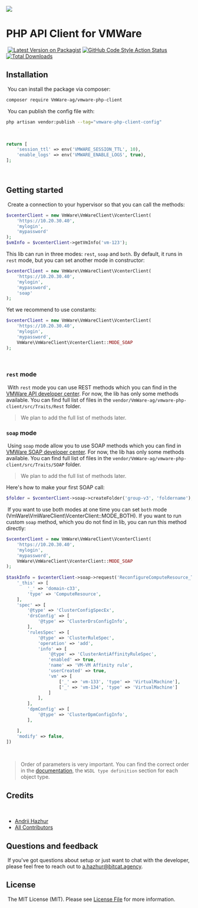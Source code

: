 [<img src="https://github-ads.s3.eu-central-1.amazonaws.com/support-ukraine.svg?t=1" />](https://supportukrainenow.org)
​

# PHP API Client for VMWare

​
[![Latest Version on Packagist](https://img.shields.io/packagist/v/VmWare-ag/vmware-php-client.svg?style=flat-square)](https://packagist.org/packages/VmWare-ag/vmware-php-client)
[![GitHub Code Style Action Status](https://img.shields.io/github/workflow/status/VmWare-ag/vmware-php-client/Check%20&%20fix%20styling?label=code%20style)](https://github.com/VmWare-ag/vmware-php-client/actions?query=workflow%3A"Check+%26+fix+styling"+branch%3Amain)
[![Total Downloads](https://img.shields.io/packagist/dt/VmWare-ag/vmware-php-client.svg?style=flat-square)](https://packagist.org/packages/VmWare-ag/vmware-php-client)
​

## Installation

​
You can install the package via composer:
​

```bash
composer require VmWare-ag/vmware-php-client
```

​
You can publish the config file with:
​

```bash
php artisan vendor:publish --tag="vmware-php-client-config"
```

​

```php
return [
    'session_ttl' => env('VMWARE_SESSION_TTL', 10),
    'enable_logs' => env('VMWARE_ENABLE_LOGS', true),
];
```

​
​

## Getting started

​
Create a connection to your hypervisor so that you can call the methods:

```php
$vcenterClient = new VmWare\VmWareClient\VcenterClient(
    'https://10.20.30.40',
    'mylogin',
    'mypassword'
);
$vmInfo = $vcenterClient->getVmInfo('vm-123');
```

This lib can run in three modes: `rest`, `soap` and `both`. By default, it runs in `rest` mode, but you can set another mode in constructor:

```php
$vcenterClient = new VmWare\VmWareClient\VcenterClient(
    'https://10.20.30.40',
    'mylogin',
    'mypassword',
    'soap'
);
```

Yet we recommend to use constants:

```php
$vcenterClient = new VmWare\VmWareClient\VcenterClient(
    'https://10.20.30.40',
    'mylogin',
    'mypassword',
    VmWare\VmWareClient\VcenterClient::MODE_SOAP
);
```

​

### `rest` mode

​
With `rest` mode you can use REST methods which you can find in the [VMWare API developer center](https://developer.vmware.com/apis/vsphere-automation/latest/).
For now, the lib has only some methods available. You can find full list of files in the `vendor/VmWare-ag/vmware-php-client/src/Traits/Rest` folder.
​

> We plan to add the full list of methods later.
> ​

### `soap` mode

​
Using `soap` mode allow you to use SOAP methods which you can find in [VMWare SOAP developer center](https://developer.vmware.com/apis/1192/vsphere).
For now, the lib has only some methods available. You can find full list of files in the `vendor/VmWare-ag/vmware-php-client/src/Traits/SOAP` folder.
​

> We plan to add the full list of methods later.
> ​

Here's how to make your first SOAP call:

```php
$folder = $vcenterClient->soap->createFolder('group-v3', 'foldername');
```

​
If you want to use both modes at one time you can set `both` mode (VmWare\VmWareClient\VcenterClient::MODE_BOTH).
​
If you want to run custom `soap` method, which you do not find in lib, you can run this method directly:

```php
$vcenterClient = new VmWare\VmWareClient\VcenterClient(
    'https://10.20.30.40',
    'mylogin',
    'mypassword',
    VmWare\VmWareClient\VcenterClient::MODE_SOAP
);
​
$taskInfo = $vcenterClient->soap->request('ReconfigureComputeResource_Task', [
    '_this' => [
        '_' => 'domain-c33',
        'type' => 'ComputeResource',
    ],
    'spec' => [
        '@type' => 'ClusterConfigSpecEx',
        'drsConfig' => [
            '@type' => 'ClusterDrsConfigInfo',
        ],
        'rulesSpec' => [
            '@type' => 'ClusterRuleSpec',
            'operation' => 'add',
            'info' => [
                '@type' => 'ClusterAntiAffinityRuleSpec',
                'enabled' => true,
                'name' => 'VM-VM Affinity rule',
                'userCreated' => true,
                'vm' => [
                    ['_' => 'vm-133', 'type' => 'VirtualMachine'],
                    ['_' => 'vm-134', 'type' => 'VirtualMachine']
                ]
            ],
        ],
        'dpmConfig' => [
            '@type' => 'ClusterDpmConfigInfo',
        ],

    ],
    'modify' => false,
])
```

​

> Order of parameters is very important. You can find the correct order in the [documentation](<(https://developer.vmware.com/apis/1192/vsphere)>), the `WSDL type definition` section for each object type.
> ​

## Credits

​

- [Andrii Hazhur](https://github.com/gazhur94)
- [All Contributors](https://github.com/VmWare-AG/vmware-php-client/graphs/contributors)
  ​

## Questions and feedback

​
If you've got questions about setup or just want to chat with the developer, please feel free to reach out to a.hazhur@bitcat.agency.
​

## License

​
The MIT License (MIT). Please see [License File](LICENSE.md) for more information.
